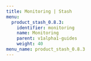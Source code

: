 ```yaml
---
title: Monitoring | Stash
menu:
  product_stash_0.8.3:
    identifier: monitoring
    name: Monitoring
    parent: v1alpha1-guides
    weight: 40
menu_name: product_stash_0.8.3
---
```

